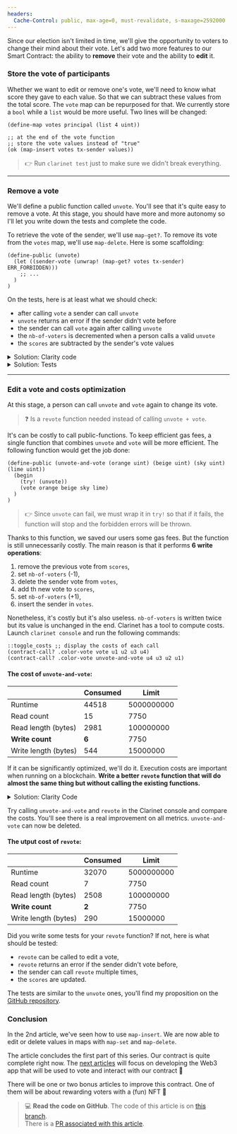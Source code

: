 ```yaml
---
headers:
  Cache-Control: public, max-age=0, must-revalidate, s-maxage=2592000
---
```


Since our election isn't limited in time, we'll give the opportunity to voters to change their mind about their vote. Let's add two more features to our Smart Contract: the ability to **remove** their vote and the ability to **edit** it.

### Store the vote of participants

Whether we want to edit or remove one's vote, we'll need to know what score they gave to each value. So that we can subtract these values from the total score.
The `vote` map can be repurposed for that. We currently store a `bool` while a `list` would be more useful. Two lines will be changed:

```clarity
(define-map votes principal (list 4 uint))
```

```clarity
;; at the end of the vote function
;; store the vote values instead of "true"
(ok (map-insert votes tx-sender values))
```

> :point_right: Run `clarinet test` just to make sure we didn't break everything.

---

### Remove a vote

We'll define a public function called `unvote`. You'll see that it's quite easy to remove a vote. At this stage, you should have more and more autonomy so I'll let you write down the tests and complete the code.

To retrieve the vote of the sender, we'll use `map-get?`. To remove its vote from the `votes` map, we'll use `map-delete`. Here is some scaffolding:

```clarity
(define-public (unvote)
  (let ((sender-vote (unwrap! (map-get? votes tx-sender) ERR_FORBIDDEN)))
    ;; ...
  )
)
```

On the tests, here is at least what we should check:

- after calling `vote` a sender can call `unvote`
- `unvote` returns an error if the sender didn't vote before
- the sender can call `vote` again after calling `unvote`
- the `nb-of-voters` is decremented when a person calls a valid `unvote`
- the `scores` are subtracted by the sender's vote values

<details>
<summary>Solution: Clarity code</summary>

Only 3 lines were missing:
1. subtract the sender's vote from the scores,
1. decrement the `nb-of-voters`,
1. delete the sender's vote from the `votes` map.

#### color-vote_test.clar
```clarity
(define-public (unvote)
  (let ((sender-vote (unwrap! (map-get? votes tx-sender) ERR_FORBIDDEN)))
    (var-set scores (map - (var-get scores) sender-vote))
    (var-set nb-of-voters (- (var-get nb-of-voters) u1))
    (ok (map-delete votes tx-sender))
  )
)
```
</details>

<details>
<summary>Solution: Tests</summary>

I did exactly one test per bullet point listed above. Indeed, each one tests only one thing. It's ok if your tests aren't the exact same, there are multiple ways of doing it.  
By the way, these tests are not very exhaustive. If I wanted to make the contract production-ready; I would test more scenarios.

#### color-vote_test.ts
```ts
Clarinet.test({
  name: '`unvote`- can be called after `vote`',
  fn(chain: Chain, accounts: Map<string, Account>) {
    const { address } = accounts.get('wallet_1')!
    const { receipts } = chain.mineBlock([
      Tx.contractCall('color-vote', 'vote', [2, 3, 4, 5].map(uint), address),
      Tx.contractCall('color-vote', 'unvote', [], address),
      Tx.contractCall('color-vote', 'get-colors', [], address),
    ])

    receipts[0].result.expectOk().expectBool(true)
    receipts[1].result.expectOk().expectBool(true)
    receipts[2].result.expectList().forEach((c) => {
      const { score } = c.expectOk().expectTuple() as CVColor
      score.expectUint(0)
    })
  },
})

Clarinet.test({
  name: '`unvote`- throws a forbidden error if the person did not vote',
  fn(chain: Chain, accounts: Map<string, Account>) {
    const { address } = accounts.get('wallet_1')!
    const { receipts } = chain.mineBlock([
      Tx.contractCall('color-vote', 'unvote', [], address),
    ])

    receipts[0].result.expectErr().expectUint(403)
  },
})

Clarinet.test({
  name: '`unvote`- allows user to `vote` again',
  fn(chain: Chain, accounts: Map<string, Account>) {
    const { address } = accounts.get('wallet_1')!
    const { receipts } = chain.mineBlock([
      Tx.contractCall('color-vote', 'vote', [0, 4, 0, 0].map(uint), address),
      Tx.contractCall('color-vote', 'unvote', [], address),
      Tx.contractCall('color-vote', 'vote', [4, 0, 0, 0].map(uint), address),
      Tx.contractCall('color-vote', 'get-elected', [], address),
    ])

    receipts[2].result.expectOk()
    const winner = receipts[3].result.expectSome().expectTuple() as CVElected
    winner.id.expectUint(0)
  },
})

Clarinet.test({
  name: '`unvote` - decrements the nb-of-votes',
  fn(chain: Chain, accounts: Map<string, Account>) {
    const { address } = accounts.get('wallet_1')!
    const { receipts } = chain.mineBlock([
      Tx.contractCall('color-vote', 'vote', [2, 3, 4, 5].map(uint), address),
      Tx.contractCall('color-vote', 'unvote', [], address),
      Tx.contractCall('color-vote', 'get-nb-of-voters', [], address),
    ])

    receipts[2].result.expectUint(0)
  },
})

Clarinet.test({
  name: '`unvote`- subtract the previous vote values from the total score',
  fn(chain: Chain, accounts: Map<string, Account>) {
    const { address } = accounts.get('wallet_1')!
    const { receipts } = chain.mineBlock([
      Tx.contractCall('color-vote', 'vote', [2, 3, 4, 5].map(uint), address),
      Tx.contractCall('color-vote', 'unvote', [], address),
      Tx.contractCall('color-vote', 'get-colors', [], address),
    ])

    receipts[2].result.expectList().forEach((c) => {
      const { score } = c.expectOk().expectTuple() as CVColor
      score.expectUint(0)
    })
  },
})
```
</details>

---

### Edit a vote and costs optimization

At this stage, a person can call `unvote` and `vote` again to change its vote. 

> :question: Is a `revote` function needed instead of calling `unvote + vote`.

It's can be costly to call public-functions. To keep efficient gas fees, a single function that combines `unvote` and `vote` will be more efficient. The following function would get the job done:

```clarity
(define-public (unvote-and-vote (orange uint) (beige uint) (sky uint) (lime uint))
  (begin
    (try! (unvote))
    (vote orange beige sky lime)
  )
)
```

> :point_right: Since `unvote` can fail, we must wrap it in `try!` so that if it fails, the function will stop and the forbidden errors will be thrown.

Thanks to this function, we saved our users some gas fees. But the function is still unnecessarily costly. The main reason is that it performs **6 write operations**:
1. remove the previous vote from `scores`,
1. set `nb-of-voters` (-1),
1. delete the sender vote from `votes`,
1. add th new vote to `scores`,
1. set `nb-of-voters` (+1),
1. insert the sender in `votes`.

Nonetheless, it's costly but it's also useless. `nb-of-voters` is written twice but its value is unchanged in the end. Clarinet has a tool to compute costs. Launch `clarinet console` and run the following commands: 

```clarity
::toggle_costs ;; display the costs of each call
(contract-call? .color-vote vote u1 u2 u3 u4)
(contract-call? .color-vote unvote-and-vote u4 u3 u2 u1)
```

#### The cost of `unvote-and-vote`:
|                      | Consumed | Limit      |
|----------------------|----------|------------|
| Runtime              | 44518    | 5000000000 |
| Read count           | 15       | 7750       |
| Read length (bytes)  | 2981     | 100000000  |
| **Write count**      | **6**    | 7750       |
| Write length (bytes) | 544      | 15000000   |

If it can be significantly optimized, we'll do it. Execution costs are important when running on a blockchain. **Write a better `revote` function that will do almost the same thing but without calling the existing functions.**

<details>
<summary>Solution: Clarity Code</summary>

```clarity
(define-public (revote (orange uint) (beige uint) (sky uint) (lime uint))
  (let (
    (values (list orange beige sky lime))
    (sender-vote (unwrap! (map-get? votes tx-sender) ERR_FORBIDDEN))
  )
    (asserts! (fold is-valid values true) ERR_BAD_REQUEST)

    (var-set scores (map + (map - (var-get scores) sender-vote) values))
    (ok (map-set votes tx-sender values))
  )
)
```
</details>

Try calling `unvote-and-vote` and `revote` in the Clarinet console and compare the costs. You'll see there is a real improvement on all metrics. `unvote-and-vote` can now be deleted.

#### The utput cost of `revote`:
|                      | Consumed | Limit      |
|----------------------|----------|------------|
| Runtime              | 32070    | 5000000000 |
| Read count           | 7        | 7750       |
| Read length (bytes)  | 2508     | 100000000  |
| **Write count**      | **2**    | 7750       |
| Write length (bytes) | 290      | 15000000   |


Did you write some tests for your `revote` function? If not, here is what should be tested:
- `revote` can be called to edit a vote,
- `revote` returns an error if the sender didn't vote before,
- the sender can call `revote` multiple times,
- the `scores` are updated.

The tests are similar to the `unvote` ones, you'll find my proposition on the [GitHub repository](https://github.com/hugocaillard/clarity-voting-tuto/pull/6).


### Conclusion

In the 2nd article, we've seen how to use `map-insert`. We are now able to edit or delete values in maps with `map-set` and `map-delete`.

The article concludes the first part of this series. Our contract is quite complete right now. The [next articles](http://localhost:3000/03-build-the-voting-client/01-setup-web3-application) will focus on developing the Web3 app that will be used to vote and interact with our contract :raised_hands:

There will be one or two bonus articles to improve this contract. One of them will be about rewarding voters with a (fun) NFT :eyes:

> 💻 **Read the code on GitHub**. The code of this article is on [this branch](https://github.com/hugocaillard/clarity-voting-tuto/tree/step-6).  
> There is a [PR associated with this article](https://github.com/hugocaillard/clarity-voting-tuto/pull/6).
